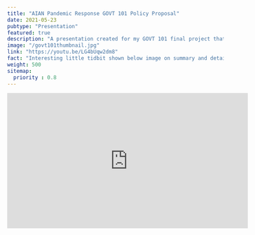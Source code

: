 ```yaml
---
title: "AIAN Pandemic Response GOVT 101 Policy Proposal"
date: 2021-05-23
pubtype: "Presentation"
featured: true
description: "A presentation created for my GOVT 101 final project that details a proposal for a pandemic response specifically for reservations."
image: "/govt101thumbnail.jpg"
link: "https://youtu.be/LG4bUqw2dm8"
fact: "Interesting little tidbit shown below image on summary and detail page"
weight: 500
sitemap:
  priority : 0.8
---
```


<iframe width="560" height="315" src="https://www.youtube.com/embed/LG4bUqw2dm8" title="YouTube video player" frameborder="0" allow="accelerometer; autoplay; clipboard-write; encrypted-media; gyroscope; picture-in-picture; web-share" allowfullscreen></iframe>